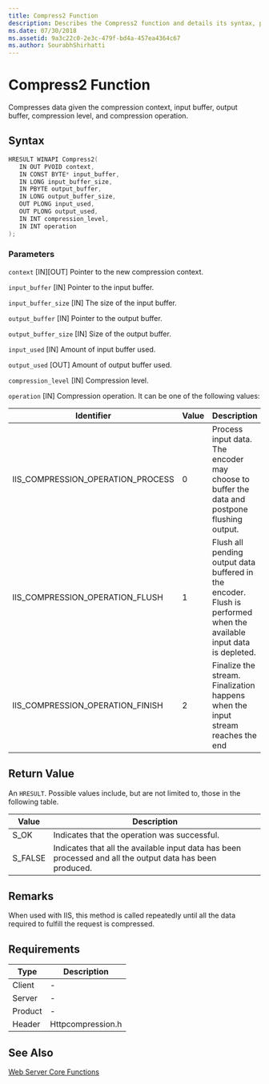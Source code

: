 ```yaml
---
title: Compress2 Function
description: Describes the Compress2 function and details its syntax, parameters, return value, remarks, and requirements.
ms.date: 07/30/2018
ms.assetid: 9a3c22c0-2e3c-479f-bd4a-457ea4364c67
ms.author: SourabhShirhatti
---
```

# Compress2 Function
Compresses data given the compression context, input buffer, output buffer, compression level, and compression operation.

## Syntax

```cpp
HRESULT WINAPI Compress2(
   IN OUT PVOID context,
   IN CONST BYTE* input_buffer,
   IN LONG input_buffer_size,
   IN PBYTE output_buffer,
   IN LONG output_buffer_size,
   OUT PLONG input_used,
   OUT PLONG output_used,
   IN INT compression_level,
   IN INT operation
);
```

### Parameters
 `context`
 [IN][OUT] Pointer to the new compression context.

 `input_buffer`
 [IN] Pointer to the input buffer.

 `input_buffer_size`
 [IN] The size of the input buffer.

 `output_buffer`
 [IN] Pointer to the output buffer.

 `output_buffer_size`
 [IN] Size of the output buffer.

 `input_used`
 [IN] Amount of input buffer used.

 `output_used`
 [OUT] Amount of output buffer used.

 `compression_level`
 [IN] Compression level.

 `operation`
 [IN] Compression operation. It can be one of the following values:

 |Identifier|Value|Description|
 |-----------|----|-----------|
 |IIS_COMPRESSION_OPERATION_PROCESS|0|Process input data. The encoder may choose to buffer the data and postpone flushing output.|
 |IIS_COMPRESSION_OPERATION_FLUSH|1|Flush all pending output data buffered in the encoder. Flush is performed when the available input data is depleted.|
 |IIS_COMPRESSION_OPERATION_FINISH|2|Finalize the stream. Finalization happens when the input stream reaches the end|

## Return Value
 An `HRESULT`. Possible values include, but are not limited to, those in the following table.

|Value|Description|
|-----------|-----------------|
|S_OK|Indicates that the operation was successful.|
|S_FALSE|Indicates that all the available input data has been processed and all the output data has been produced.|

## Remarks
 When used with IIS, this method is called repeatedly until all the data required to fulfill the request is compressed.

## Requirements

|Type|Description|
|----------|-----------------|
|Client|-   |
|Server|-   |
|Product|-   |
|Header|Httpcompression.h|

## See Also
 [Web Server Core Functions](../../web-development-reference/native-code-api-reference/web-server-core-functions.md)

